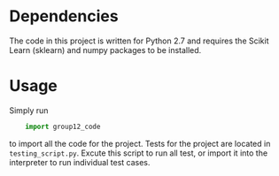Dependencies
============

The code in this project is written for Python 2.7 and requires the Scikit Learn
(sklearn) and numpy packages to be installed. 


Usage
=====

Simply run
```python
    import group12_code
```
to import all the code for the project. Tests for the project are located in
`testing_script.py`. Excute this script to run all test, or import it into the
interpreter to run individual test cases. 
